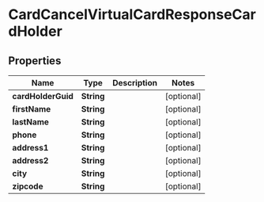

# CardCancelVirtualCardResponseCardHolder


## Properties

| Name | Type | Description | Notes |
|------------ | ------------- | ------------- | -------------|
|**cardHolderGuid** | **String** |  |  [optional] |
|**firstName** | **String** |  |  [optional] |
|**lastName** | **String** |  |  [optional] |
|**phone** | **String** |  |  [optional] |
|**address1** | **String** |  |  [optional] |
|**address2** | **String** |  |  [optional] |
|**city** | **String** |  |  [optional] |
|**zipcode** | **String** |  |  [optional] |



